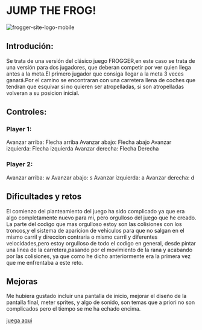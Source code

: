 # JUMP THE FROG!

			
![frogger-site-logo-mobile](https://user-images.githubusercontent.com/46864823/55611711-9fd0b480-5786-11e9-929c-41d7df8cebe6.jpg)

## Introdución:

Se trata de una versión del clásico juego FROGGER,en este caso se trata de una versión para dos jugadores, que deberan competir por ver quien llega antes a la meta.El primero jugador que consiga llegar a la meta 3 veces ganará.Por el camino se encontraran con una carretera llena de coches que tendran que esquivar si no quieren ser atropelladas, si son atropelladas volveran a su posicion inicial.

## Controles:

### Player 1: 
Avanzar arriba: Flecha arriba
Avanzar abajo: Flecha abajo
Avanzar izquierda: Flecha izquierda
Avanzar derecha:   Flecha Derecha

### Player 2:
Avanzar arriba: w
Avanzar abajo: s
Avanzar izquierda: a
Avanzar derecha:   d



## Dificultades y retos
El comienzo del planteamiento del juego ha sido complicado ya que era algo completamente nuevo para mi, pero orgulloso del juego que he creado.
La parte del codigo que mas orgulloso estoy son las colisiones con los troncos,y el sistema de aparicion de vehiculos para que no salgan en el mismo carril y direccion contraria o mismo carril y diferentes velocidades,pero estoy orgulloso de todo el codigo en general, desde pintar una linea de la carretera,pasando por el movimiento de la rana y acabando por las colisiones, ya que como he dicho anteriormente era la primera vez que me enfrentaba a este reto.


## Mejoras

Me hubiera gustado incluir una pantalla de inicio, mejorar el diseño de la pantalla final, meter sprites, y algo de sonido, son temas que a priori no son complicados pero el tiempo se me ha echado encima. 






[juega aqui](https://juanmana.github.io/Juego-proyecto/)
 
